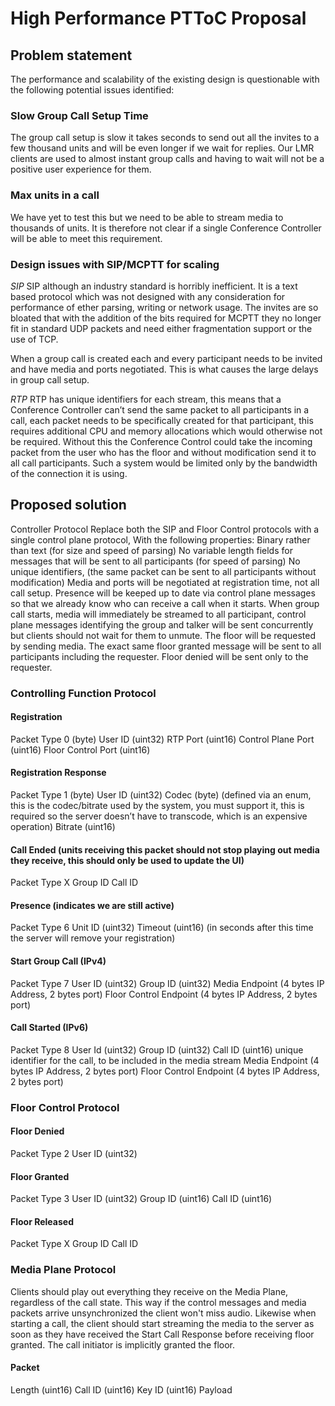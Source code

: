 # High Performance PTToC Proposal

## Problem statement
The performance and scalability of the existing design is questionable with the following potential issues identified:

### Slow Group Call Setup Time
The group call setup is slow it takes seconds to send out all the invites to a few thousand units and will be even longer if we wait for replies. Our LMR clients are used to almost instant group calls and having to wait will not be a positive user experience for them.

### Max units in a call
We have yet to test this but we need to be able to stream media to thousands of units. It is therefore not clear if a single Conference Controller will be able to meet this requirement.

### Design issues with SIP/MCPTT for scaling
*SIP*
SIP although an industry standard is horribly inefficient. It is a text based protocol which was not designed with any consideration for performance of ether parsing, writing or network usage. The invites are so bloated that with the addition of the bits required for MCPTT they no longer fit in standard UDP packets and need either fragmentation support or the use of TCP.

When a group call is created each and every participant needs to be invited and have media and ports negotiated. This is what causes the large delays in group call setup.

*RTP*
RTP has unique identifiers for each stream, this means that a Conference Controller can’t send the same packet to all participants in a call, each packet needs to be specifically created for that participant, this requires additional CPU and memory allocations which would otherwise not be required. Without this the Conference Control could take the incoming packet from the user who has the floor and without modification send it to all call participants. Such a system would be limited only by the bandwidth of the connection it is using.

## Proposed solution
Controller Protocol
Replace both the SIP and Floor Control protocols with a single control plane protocol, With the following properties:
Binary rather than text (for size and speed of parsing)
No variable length fields for messages that will be sent to all participants  (for speed of parsing)
No unique identifiers, (the same packet can be sent to all participants without modification)
Media and ports will be negotiated at registration time, not all call setup.
Presence will be keeped up to date via control plane messages so that we already know who can receive a call when it starts.
When group call starts, media will immediately be streamed to all participant, control plane messages identifying the group and talker will be sent concurrently but clients should not wait for them to unmute.
The floor will be requested by sending media.
The exact same floor granted message will be sent to all participants including the requester.
Floor denied will be sent only to the requester.

### Controlling Function Protocol
#### Registration
Packet Type 0 (byte)
User ID (uint32)
RTP Port (uint16)
Control Plane Port (uint16)
Floor Control Port (uint16)

#### Registration Response
Packet Type 1 (byte)
User ID (uint32)
Codec (byte) (defined via an enum, this is the codec/bitrate used by the system, you must support it, this is required so the server doesn’t have to transcode, which is an expensive operation)
Bitrate (uint16)

#### Call Ended (units receiving this packet should not stop playing out media they receive, this should only be used to update the UI)
Packet Type X
Group ID
Call ID

#### Presence (indicates we are still active)
Packet Type 6
Unit ID (uint32)
Timeout (uint16) (in seconds after this time the server will remove your registration)

#### Start Group Call (IPv4)
Packet Type 7
User ID (uint32)
Group ID (uint32)
Media Endpoint (4 bytes IP Address, 2 bytes port)
Floor Control Endpoint (4 bytes IP Address, 2 bytes port)

#### Call Started (IPv6)
Packet Type 8
User Id (uint32)
Group ID (uint32)
Call ID (uint16) unique identifier for the call, to be included in the media stream
Media Endpoint (4 bytes IP Address, 2 bytes port)
Floor Control Endpoint (4 bytes IP Address, 2 bytes port)

### Floor Control Protocol
#### Floor Denied
Packet Type 2
User ID (uint32)

#### Floor Granted
Packet Type 3
User ID (uint32) 
Group ID (uint16)
Call ID (uint16)

#### Floor Released
Packet Type X
Group ID
Call ID

### Media Plane Protocol
Clients should play out everything they receive on the Media Plane, regardless of the call state. This way if the control messages and media packets arrive unsynchronized the client won't miss audio.
Likewise when starting a call, the client should start streaming the media to the server as soon as they have received the Start Call Response before receiving floor granted. The call initiator is implicitly granted the floor.

#### Packet
Length (uint16)
Call ID (uint16)
Key ID (uint16)
Payload
